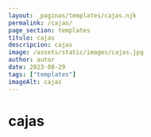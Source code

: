 ```yaml
---
layout: _paginas/templates/cajas.njk
permalink: /cajas/
page_section: templates
titulo: cajas
descripcion: cajas
image: /assets/static/images/cajas.jpg
author: autor
date: 2023-08-29
tags: ["templates"]
imageAlt: cajas
---
```


# cajas
